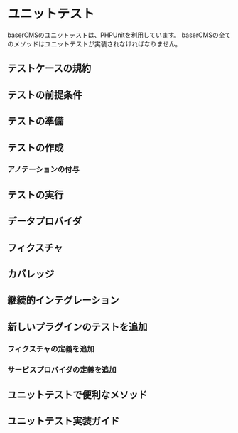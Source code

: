 # ユニットテスト

baserCMSのユニットテストは、PHPUnitを利用しています。
baserCMSの全てのメソッドはユニットテストが実装されなければなりません。

## テストケースの規約
## テストの前提条件
## テストの準備
## テストの作成
### アノテーションの付与
## テストの実行
## データプロバイダ
## フィクスチャ
## カバレッジ
## 継続的インテグレーション
## 新しいプラグインのテストを追加
### フィクスチャの定義を追加
### サービスプロバイダの定義を追加
## ユニットテストで便利なメソッド
## ユニットテスト実装ガイド

